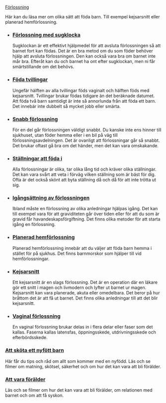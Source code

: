 [Förlossning](https://www.1177.se/barn--gravid/forlossning/)

Här kan du läsa mer om olika sätt att föda barn. Till exempel kejsarsnitt eller planerad hemförlossning.

*   ### [Förlossning med sugklocka](https://www.1177.se/barn--gravid/forlossning/olika-satt-att-foda-barn/forlossning-med-sugklocka/)
    
    Sugklockan är ett effektivt hjälpmedel för att avsluta förlossningen så att barnet fort kan födas. Det är en bra metod om du som föder behöver hjälp att avsluta förlossningen. Den kan också vara bra om barnet inte mår bra. Efteråt kan du och barnet ha ont efter sugklockan, men ni får smärtstillande om det behövs.
    
*   ### [Föda tvillingar](https://www.1177.se/barn--gravid/forlossning/olika-satt-att-foda-barn/foda-tvillingar/)
    
    Ungefär hälften av alla tvillingar föds vaginalt och hälften föds med kejsarsnitt. Tvillingar brukar födas tidigare än det beräknade datumet. Att föda två barn samtidigt är inte så annorlunda från att föda ett barn. Det innebär inte dubbelt så mycket jobb eller smärta.
    
*   ### [Snabb förlossning](https://www.1177.se/barn--gravid/forlossning/olika-satt-att-foda-barn/snabb-forlossning/)
    
    För en del går förlossningen väldigt snabbt. Du kanske inte ens hinner till sjukhuset, utan föder hemma eller i en bil på väg till förlossningsavdelningen. Det är ovanligt att förlossningar går så snabbt. Det brukar oftast gå bra om det händer, men det kan vara omskakande.
    
*   ### [Ställningar att föda i](https://www.1177.se/barn--gravid/forlossning/olika-satt-att-foda-barn/stallningar-att-foda-i/)
    
    Alla förlossningar är olika, tar olika lång tid och kräver olika ställningar. Det kan vara svårt att veta i förväg vilken ställning som är bäst för dig. Ofta är det också skönt att byta ställning då och då för att inte trötta ut sig.
    
*   ### [Igångsättning av förlossningen](https://www.1177.se/barn--gravid/forlossning/olika-satt-att-foda-barn/igangsattning-av-forlossningen/)
    
    Ibland måste en förlossning av olika anledningar hjälpas igång. Det kan till exempel vara för att graviditeten går över tiden eller för att du som är gravid får havandeskapsförgiftning. Det finns olika metoder för att starta igång en förlossning.
    
*   ### [Planerad hemförlossning](https://www.1177.se/barn--gravid/forlossning/olika-satt-att-foda-barn/planerad-hemforlossning/)
    
    Planerad hemförlossning innebär att du väljer att föda barn hemma i stället för på sjukhus. Det finns barnmorskor som hjälper till vid hemförlossningar.
    
*   ### [Kejsarsnitt](https://www.1177.se/barn--gravid/forlossning/olika-satt-att-foda-barn/kejsarsnitt/)
    
    Ett kejsarsnitt är en slags förlossning. Det är en operation där en läkare gör ett snitt i magen och livmodern och lyfter ut barnet ur magen. Kejsarsnitt kan vara planerade, akuta eller omedelbara. Det beror på hur bråttom det är att få ut barnet. Det finns olika anledningar till att det blir kejsarsnitt.
    
*   ### [Vaginal förlossning](https://www.1177.se/barn--gravid/forlossning/olika-satt-att-foda-barn/vaginal-forlossning/)
    
    En vaginal förlossning brukar delas in i flera delar eller faser som det kallas. Faserna kallas latensfas, öppningsskede, utdrivningsskede och efterbördsskede.
    

### [Att sköta ett nyfött barn](https://www.1177.se/barn--gravid/att-skota-ett-nyfott-barn/)

Här får du tips och råd om allt som kommer med en nyfödd. Läs och se filmer om matning, skötsel, säkerhet och om hur det kan vara att bli förälder.

### [Att vara förälder](https://www.1177.se/barn--gravid/att-vara-foralder/)

Läs och se filmer om hur det kan vara att bli förälder, om relationen med barnet och om att få syskon.